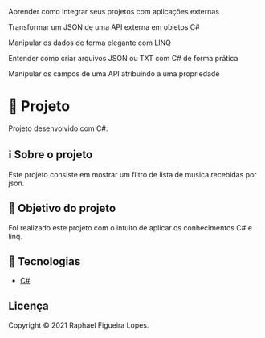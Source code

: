 Aprender como integrar seus projetos com aplicações externas

Transformar um JSON de uma API externa em objetos C#

Manipular os dados de forma elegante com LINQ

Entender como criar arquivos JSON ou TXT com C# de forma prática

Manipular os campos de uma API atribuindo a uma propriedade
# 🚀 Projeto

Projeto desenvolvido com C#.

## ℹ️ Sobre o projeto

Este projeto consiste em mostrar um filtro de lista de musica recebidas por json.

## 🎯 Objetivo do projeto

Foi realizado este projeto com o intuito de aplicar os conhecimentos C# e linq.

## 📝 Tecnologias

- [C#](https://learn.microsoft.com/pt-br/dotnet/csharp/)
  
## Licença
Copyright © 2021 Raphael Figueira Lopes.
